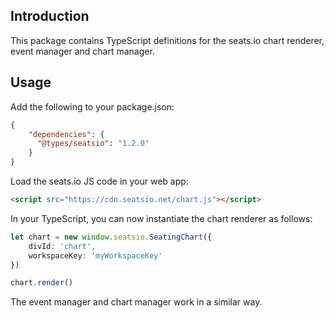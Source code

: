## Introduction
This package contains TypeScript definitions for the seats.io chart renderer, event manager and chart manager.

## Usage
Add the following to your package.json:

```json
{
    "dependencies": {
      "@types/seatsio": "1.2.0"
    }
}
```

Load the seats.io JS code in your web app:

```html
<script src="https://cdn.seatsio.net/chart.js"></script>
```

In your TypeScript, you can now instantiate the chart renderer as follows:

```typescript
let chart = new window.seatsio.SeatingChart({
    divId: 'chart',
    workspaceKey: 'myWorkspaceKey'
})

chart.render()
```

The event manager and chart manager work in a similar way.
